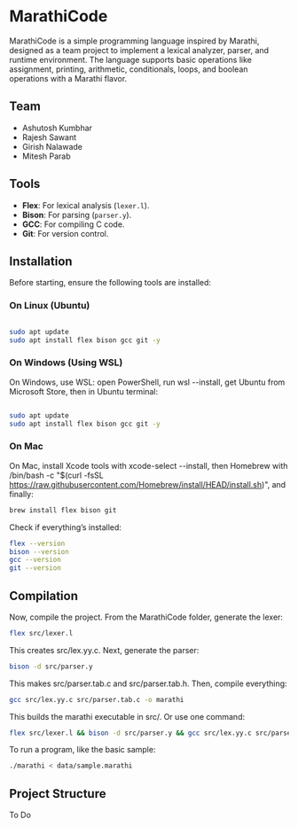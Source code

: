 # MarathiCode

MarathiCode is a simple programming language inspired by Marathi, designed as a team project to implement a lexical analyzer, parser, and runtime environment. The language supports basic operations like assignment, printing, arithmetic, conditionals, loops, and boolean operations with a Marathi flavor.

## Team
- Ashutosh Kumbhar 
- Rajesh Sawant 
- Girish Nalawade 
- Mitesh Parab 

## Tools
- **Flex**: For lexical analysis (`lexer.l`).
- **Bison**: For parsing (`parser.y`).
- **GCC**: For compiling C code.
- **Git**: For version control.

## Installation
Before starting, ensure the following tools are installed:


### On Linux (Ubuntu)
```bash

sudo apt update
sudo apt install flex bison gcc git -y

```

### On Windows (Using WSL)
On Windows, use WSL: open PowerShell, run wsl --install, get Ubuntu from Microsoft Store, then in Ubuntu terminal:
```bash

sudo apt update
sudo apt install flex bison gcc git -y

```


### On Mac 
On Mac, install Xcode tools with xcode-select --install, then Homebrew with /bin/bash -c "$(curl -fsSL https://raw.githubusercontent.com/Homebrew/install/HEAD/install.sh)", and finally:
```bash
brew install flex bison git
```

Check if everything’s installed:

```bash
flex --version
bison --version
gcc --version
git --version
```

## Compilation

Now, compile the project. From the MarathiCode folder, generate the lexer:

```bash
flex src/lexer.l
```

This creates src/lex.yy.c. Next, generate the parser:

```bash
bison -d src/parser.y
```

This makes src/parser.tab.c and src/parser.tab.h. Then, compile everything:
```bash
gcc src/lex.yy.c src/parser.tab.c -o marathi
```

This builds the marathi executable in src/. Or use one command:
```bash
flex src/lexer.l && bison -d src/parser.y && gcc src/lex.yy.c src/parser.tab.c -o marathi
```

To run a program, like the basic sample:
```bash
./marathi < data/sample.marathi
```

## Project Structure

To Do





